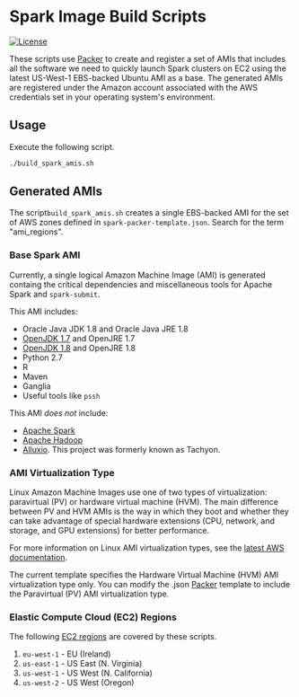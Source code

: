 # Spark Image Build Scripts

[![License](https://img.shields.io/badge/license-Apache%202.0-blue.svg)](https://github.com/sixafter/aws-spark-cluster-management/blob/master/LICENSE)

These scripts use [Packer](http://www.packer.io/) to create and register a set of AMIs that includes all the software we need to quickly launch Spark clusters on EC2 using the latest US-West-1 EBS-backed Ubuntu AMI as a base. The generated AMIs are registered under the Amazon account associated with the AWS credentials set in your operating system's environment.

## Usage

Execute the following script. 

```sh
./build_spark_amis.sh
```

## Generated AMIs

The script`build_spark_amis.sh` creates a single EBS-backed AMI for the set of AWS zones defined in `spark-packer-template.json`. Search for the term "ami_regions".

### Base Spark AMI

Currently, a single logical Amazon Machine Image (AMI) is generated containg the critical dependencies and miscellaneous tools for Apache Spark and `spark-submit`. 

This AMI includes:

  * Oracle Java JDK 1.8 and Oracle Java JRE 1.8
  * [OpenJDK 1.7](http://openjdk.java.net/projects/jdk7/) and OpenJRE 1.7
  * [OpenJDK 1.8](http://openjdk.java.net/projects/jdk8/) and OpenJRE 1.8
  * Python 2.7
  * R
  * Maven
  * Ganglia
  * Useful tools like `pssh`

This AMI *does not* include:

* [Apache Spark](http://spark.apache.org)
* [Apache Hadoop](http://hadoop.apache.org)
* [Alluxio](http://alluxio.org). This project was formerly known as Tachyon. 

### AMI Virtualization Type

Linux Amazon Machine Images use one of two types of virtualization: paravirtual (PV) or hardware virtual machine (HVM). The main difference between PV and HVM AMIs is the way in which they boot and whether they can take advantage of special hardware extensions (CPU, network, and storage, and GPU extensions) for better performance.  

For more information on Linux AMI virtualization types, see the [latest AWS documentation](http://docs.aws.amazon.com/AWSEC2/latest/UserGuide/virtualization_types.html).

The current template specifies the Hardware Virtual Machine (HVM) AMI virtualization type only. You can modify the .json [Packer](http://packer.io) template to include the Paravirtual (PV) AMI virtualization type.

### Elastic Compute Cloud (EC2) Regions

The following [EC2 regions](http://docs.aws.amazon.com/AWSEC2/latest/UserGuide/using-regions-availability-zones.html) are covered by these scripts.

1. `eu-west-1` - EU (Ireland)
2. `us-east-1` - US East (N. Virginia)
3. `us-west-1` - US West (N. California)
4. `us-west-2` - US West (Oregon)
